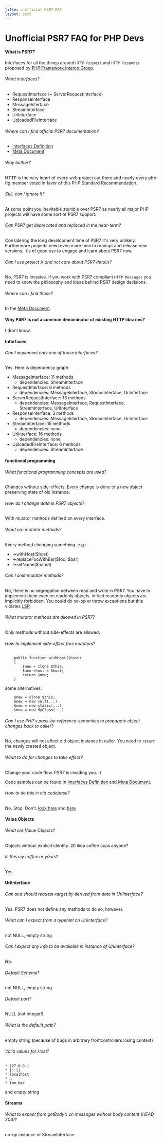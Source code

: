 ```yaml
---
title: unofficial PSR7 FAQ
layout: post
---
```


# Unofficial PSR7 FAQ for PHP Devs

#### What is PSR7?
Interfaces for all the things around ``HTTP Request`` and ``HTTP Response`` proposed by [PHP Framework Interop Group](http://www.php-fig.org/).

###### What interfaces?
* RequestInterface (+ ServerRequestInterface)
* ResponseInterface
* MessageInterface
* StreamInterface
* UriInterface
* UploadedFileInterface

###### Where can I find official PSR7 documentation?
* [Interfaces Definition](http://www.php-fig.org/psr/psr-7/)
* [Meta Document](http://www.php-fig.org/psr/psr-7/meta/)

###### Why bother?
HTTP is the very heart of every web project out there and nearly every php-fig member voted in favor of this PHP Standard Recommendation.

###### Still, can I ignore it?
At some point you inevitable stumble over PSR7 as nearly all major PHP projects will have some sort of PSR7 support.

###### Can PSR7 get deprecated and replaced in the near-term?
Considering the long development time of PSR7 it's very unlikely. Furthermore projects need even more time to readopt and release new versions. It's of good use to engage and learn about PSR7 now.

###### Can I use project X and not care about PSR7 details?
No, PSR7 is invasive. If you work with PSR7 compliant ``HTTP Messages`` you need to know the philosophy and ideas behind PSR7 design decisions.

###### Where can I find those?
In the [Meta Document](http://www.php-fig.org/psr/psr-7/meta/).

#### Why PSR7 is not a common denominator of existing HTTP libraries?
I don't know.



#### Interfaces

###### Can I implement only one of those interfaces?
Yes. Here is dependency graph:

* MessageInterface: 11 methods
    * dependencies: StreamInterface
* RequestInterface: 6 methods
    * dependencies: MessageInterface, StreamInterface, UriInterface
* ServerRequestInterface: 13 methods
    * dependencies: MessageInterface, RequestInterface, StreamInterface, UriInterface
* ResponseInterface: 3 methods
    * dependencies: MessageInterface, StreamInterface, UriInterface
* StreamInterface: 15 methods
    * dependencies: none
* UriInterface: 16 methods
    * dependencies: none
* UploadedFileInterface: 6 methods
    * dependencies: StreamInterface




#### functional programming

###### What functional programming concepts are used?
Changes without side-effects. Every change is done to a new object preserving state of old instance.

###### How do I change data in PSR7 objects?
With mutator methods defined on every interface.

###### What are mutator methods?
Every method changing something. e.g.:

 * ->withHost($host)
 * ->replaceFooWithBar($foo, $bar)
 * ->setName($name)

###### Can I omit mutator methods?
No, there is no segregation between read and write in PSR7. You have to implement them even on readonly objects. In fact readonly objects are implicitly forbidden. You could do no-op or throw exceptions but this violates [LSP](https://en.wikipedia.org/wiki/Liskov_substitution_principle).

###### What mutator methods are allowed in PSR7?
Only methods without side-effects are allowed.

###### How to implement side-effect free mutators?

```
    public function withHost($host)
    {
        $new = clone $this;
        $new->host = $host;
        return $new;
    }
```

some alternatives:

```
    $new = clone $this;
    $new = new self(...)
    $new = new static(...)
    $new = new MyClass(...)
```

###### Can I use PHP's pass-by-reference-semantics to propagate object changes back to caller?
No, changes will not affect old object instance in caller. You need to ``return`` the newly created object.

###### What to do for changes to take effect?
Change your code flow. PSR7 is invading you. :)

Code samples can be found in [Interfaces Definition](http://www.php-fig.org/psr/psr-7/) and [Meta Document](http://www.php-fig.org/psr/psr-7/meta/).

###### How to do this in old codebase?
No. Stop. Don't. [look here](https://github.com/symfony/psr-http-message-bridge) and [here](https://github.com/Sam-Burns/psr7-symfony-httpfoundation)



#### Value Objects

###### What are Value Objects?
Objects without explicit identity. 20 ikea coffee cups anyone?

###### Is this my coffee or yours?
Yes.

    
    
    
#### UriInterface

###### Can and should request-target by derived from data in UriInterface?
Yes. PSR7 does not define any methods to do so, however.

###### What can I expect from a typehint on UriInterface?
not NULL, empty string

###### Can I expect any info to be available in instance of UriInterface?
No.

###### Default Scheme?
not NULL, empty string

###### Default port?
NULL (not integer!)

###### What is the default path?
empty string (because of bugs in arbitrary frontcontrollers losing context)

###### Valid values for Host?
    * 127.0.0.1
    * [::1]
    * localhost
    * a
    * foo.bar
and empty string

#### Streams

###### What to expect from getBody() on messages without body content (HEAD, 204)?
no-op instance of StreamInterface



